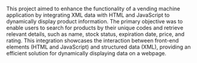 This project aimed to enhance the functionality of a vending machine application by integrating XML data with HTML and JavaScript to dynamically display product information. The primary objective was to enable users to search for products by their unique codes and retrieve relevant details, such as name, stock status, expiration date, price, and rating. This integration showcases the interaction between front-end elements (HTML and JavaScript) and structured data (XML), providing an efficient solution for dynamically displaying data on a webpage.
